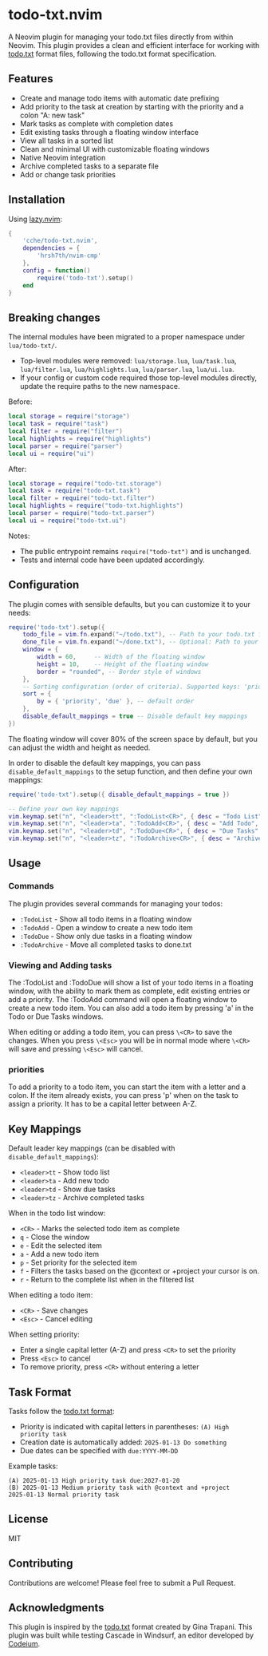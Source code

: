 # todo-txt.nvim

A Neovim plugin for managing your todo.txt files directly from within Neovim. This plugin provides a clean and efficient interface for working with [todo.txt](http://todotxt.org/) format files, following the todo.txt format specification.

## Features

- Create and manage todo items with automatic date prefixing
- Add priority to the task at creation by starting with the priority and a colon "A: new task"
- Mark tasks as complete with completion dates
- Edit existing tasks through a floating window interface
- View all tasks in a sorted list
- Clean and minimal UI with customizable floating windows
- Native Neovim integration
- Archive completed tasks to a separate file
- Add or change task priorities

## Installation

Using [lazy.nvim](https://github.com/folke/lazy.nvim):

```lua
{
    'cche/todo-txt.nvim',
    dependencies = {
        'hrsh7th/nvim-cmp'
    },
    config = function()
        require('todo-txt').setup()
    end
}
```

## Breaking changes

The internal modules have been migrated to a proper namespace under `lua/todo-txt/`.

- Top-level modules were removed: `lua/storage.lua`, `lua/task.lua`, `lua/filter.lua`, `lua/highlights.lua`, `lua/parser.lua`, `lua/ui.lua`.
- If your config or custom code required those top-level modules directly, update the require paths to the new namespace.

Before:

```lua
local storage = require("storage")
local task = require("task")
local filter = require("filter")
local highlights = require("highlights")
local parser = require("parser")
local ui = require("ui")
```

After:

```lua
local storage = require("todo-txt.storage")
local task = require("todo-txt.task")
local filter = require("todo-txt.filter")
local highlights = require("todo-txt.highlights")
local parser = require("todo-txt.parser")
local ui = require("todo-txt.ui")
```

Notes:

- The public entrypoint remains `require("todo-txt")` and is unchanged.
- Tests and internal code have been updated accordingly.

## Configuration

The plugin comes with sensible defaults, but you can customize it to your needs:

```lua
require('todo-txt').setup({
    todo_file = vim.fn.expand("~/todo.txt"), -- Path to your todo.txt file
    done_file = vim.fn.expand("~/done.txt"), -- Optional: Path to your done.txt file (defaults to done.txt in the same directory as todo.txt)
    window = {
        width = 60,     -- Width of the floating window
        height = 10,    -- Height of the floating window
        border = "rounded", -- Border style of windows
    },
    -- Sorting configuration (order of criteria). Supported keys: 'priority', 'due'
    sort = {
        by = { 'priority', 'due' }, -- default order
    },
    disable_default_mappings = true -- Disable default key mappings
})
```

The floating window will cover 80% of the screen space by default, but you can adjust the width and height as needed.

In order to disable the default key mappings, you can pass `disable_default_mappings` to the setup function, and then define your own mappings:

```lua
require('todo-txt').setup({ disable_default_mappings = true })

-- Define your own key mappings
vim.keymap.set("n", "<leader>tt", ":TodoList<CR>", { desc = "Todo List", noremap = true, silent = true })
vim.keymap.set("n", "<leader>ta", ":TodoAdd<CR>", { desc = "Add Todo", noremap = true, silent = true })
vim.keymap.set("n", "<leader>td", ":TodoDue<CR>", { desc = "Due Tasks", noremap = true, silent = true })
vim.keymap.set("n", "<leader>tz", ":TodoArchive<CR>", { desc = "Archive Done Tasks", noremap = true, silent = true })
```

## Usage

### Commands

The plugin provides several commands for managing your todos:

- `:TodoList` - Show all todo items in a floating window
- `:TodoAdd`  - Open a window to create a new todo item
- `:TodoDue`  - Show only due tasks in a floating window
- `:TodoArchive` - Move all completed tasks to done.txt

### Viewing and Adding tasks

The :TodoList and :TodoDue will show a list of your todo items in a floating window, with the ability to mark them as complete, edit existing entries or add a priority.
The :TodoAdd command will open a floating window to create a new todo item. You can also add a todo item by pressing 'a' in the Todo or Due Tasks windows.

When editing or adding a todo item, you can press `\<CR>` to save the changes.
When you press `\<Esc>` you will be in normal mode where `\<CR>` will save and pressing `\<Esc>` will cancel.

### priorities

To add a priority to a todo item, you can start the item with a letter and a colon. If the item already exists, you can press 'p' when on the task to assign a priority. It has to be a capital letter between A-Z.

## Key Mappings

Default leader key mappings (can be disabled with `disable_default_mappings`):

- `<leader>tt` - Show todo list
- `<leader>ta` - Add new todo
- `<leader>td` - Show due tasks
- `<leader>tz` - Archive completed tasks

When in the todo list window:

- `<CR>` - Marks the selected todo item as complete
- `q`    - Close the window
- `e`    - Edit the selected item
- `a`    - Add a new todo item
- `p`    - Set priority for the selected item
- `f`    - Filters the tasks based on the @context or +project your cursor is on.
- `r`    - Return to the complete list when in the filtered list

When editing a todo item:

- `<CR>`  - Save changes
- `<Esc>` - Cancel editing

When setting priority:

- Enter a single capital letter (A-Z) and press `<CR>` to set the priority
- Press `<Esc>` to cancel
- To remove priority, press `<CR>` without entering a letter

## Task Format

Tasks follow the [todo.txt format](http://todotxt.org/):

- Priority is indicated with capital letters in parentheses: `(A) High priority task`
- Creation date is automatically added: `2025-01-13 Do something`
- Due dates can be specified with `due:YYYY-MM-DD`

Example tasks:

```text
(A) 2025-01-13 High priority task due:2027-01-20
(B) 2025-01-13 Medium priority task with @context and +project
2025-01-13 Normal priority task
```

## License

MIT

## Contributing

Contributions are welcome! Please feel free to submit a Pull Request.

## Acknowledgments

This plugin is inspired by the [todo.txt](http://todotxt.org/) format created by Gina Trapani.
This plugin was built while testing Cascade in Windsurf, an editor developed by [Codeium](https://codeium.com/).
